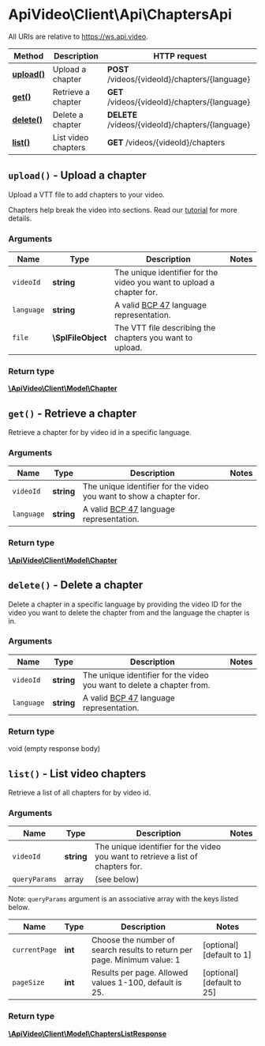 # ApiVideo\Client\Api\ChaptersApi

All URIs are relative to https://ws.api.video.

Method | Description | HTTP request
------------- | ------------- | -------------
[**upload()**](ChaptersApi.md#upload) | Upload a chapter | **POST** /videos/{videoId}/chapters/{language}
[**get()**](ChaptersApi.md#get) | Retrieve a chapter | **GET** /videos/{videoId}/chapters/{language}
[**delete()**](ChaptersApi.md#delete) | Delete a chapter | **DELETE** /videos/{videoId}/chapters/{language}
[**list()**](ChaptersApi.md#list) | List video chapters | **GET** /videos/{videoId}/chapters


## **`upload()` - Upload a chapter**



Upload a VTT file to add chapters to your video.

Chapters help break the video into sections. Read our [tutorial](https://api.video/blog/tutorials/adding-chapters-to-your-videos/) for more details.

### Arguments



Name | Type | Description | Notes
------------- | ------------- | ------------- | -------------
 `videoId` | **string**| The unique identifier for the video you want to upload a chapter for. |
 `language` | **string**| A valid [BCP 47](https://github.com/libyal/libfwnt/wiki/Language-Code-identifiers) language representation. |
 `file` | **\SplFileObject**| The VTT file describing the chapters you want to upload. |




### Return type

[**\ApiVideo\Client\Model\Chapter**](../Model/Chapter.md)





## **`get()` - Retrieve a chapter**



Retrieve a chapter for by video id in a specific language. 

### Arguments



Name | Type | Description | Notes
------------- | ------------- | ------------- | -------------
 `videoId` | **string**| The unique identifier for the video you want to show a chapter for. |
 `language` | **string**| A valid [BCP 47](https://github.com/libyal/libfwnt/wiki/Language-Code-identifiers) language representation. |




### Return type

[**\ApiVideo\Client\Model\Chapter**](../Model/Chapter.md)





## **`delete()` - Delete a chapter**



Delete a chapter in a specific language by providing the video ID for the video you want to delete the chapter from and the language the chapter is in.

### Arguments



Name | Type | Description | Notes
------------- | ------------- | ------------- | -------------
 `videoId` | **string**| The unique identifier for the video you want to delete a chapter from. |
 `language` | **string**| A valid [BCP 47](https://github.com/libyal/libfwnt/wiki/Language-Code-identifiers) language representation. |




### Return type

void (empty response body)





## **`list()` - List video chapters**



Retrieve a list of all chapters for by video id.

### Arguments


Name | Type | Description | Notes
------------- | ------------- | ------------- | ------------- 
 `videoId` | **string**| The unique identifier for the video you want to retrieve a list of chapters for. |
`queryParams` | array | (see below) |


Note: `queryParams` argument is an associative array with the keys listed below.

Name | Type | Description | Notes
------------- | ------------- | ------------- | ------------- 
 `currentPage` | **int**| Choose the number of search results to return per page. Minimum value: 1 | [optional] [default to 1]
 `pageSize` | **int**| Results per page. Allowed values 1-100, default is 25. | [optional] [default to 25]






### Return type

[**\ApiVideo\Client\Model\ChaptersListResponse**](../Model/ChaptersListResponse.md)





